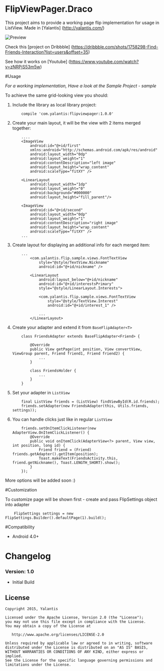 # FlipViewPager.Draco

This project aims to provide a working page flip implementation for usage in ListView. Made in [Yalantis] (http://yalantis.com/)

![Preview](https://d13yacurqjgara.cloudfront.net/users/125056/screenshots/1758298/99miles-find-friends-interface-animation.gif)

Check this [project on Dribbble] (https://dribbble.com/shots/1758298-Find-Friends-Interaction?list=users&offset=35)  

See how it works on [Youtube] (https://www.youtube.com/watch?v=zNRPjS53m5w)

#Usage

*For a working implementation, Have a look at the Sample Project - sample*

To achieve the same grid-looking view you should: 

1. Include the library as local library project: 

	``` 
		compile 'com.yalantis:flipviewpager:1.0.0' 
	```

2. Create your main layout, it will be the view with 2 items merged together: 
	```
		....
	    <ImageView
	        android:id="@+id/first"
	        xmlns:android="http://schemas.android.com/apk/res/android"
	        android:layout_width="0dp"
	        android:layout_weight="1"
	        android:contentDescription="left image"
	        android:layout_height="wrap_content"
	        android:scaleType="fitXY" />

	    <LinearLayout
	        android:layout_width="1dp"
	        android:layout_weight="0"
	        android:background="#000000"
	        android:layout_height="fill_parent"/>
	    
	    <ImageView
	        android:id="@+id/second"
	        android:layout_width="0dp"
	        android:layout_weight="1"
	        android:contentDescription="right image"
	        android:layout_height="wrap_content"
	        android:scaleType="fitXY" />
		... 
	```
3. Create layout for displaying an additional info for each merged item: 
	```
		...
		    <com.yalantis.flip.sample.views.FontTextView
		        style="@style/TextView.Nickname"
		        android:id="@+id/nickname" />

		    <LinearLayout
		        android:layout_below="@+id/nickname"
		        android:id="@+id/interestsPrimary"
		        style="@style/LinearLayout.Interests">

		        <com.yalantis.flip.sample.views.FontTextView
		            style="@style/TextView.Interest"
		            android:id="@+id/interest_1" />

		        ...
		    </LinearLayout>
	
	```

4. 	Create your adapter and extend it from ```BaseFlipAdapter<T>``` 
	```
		class FriendsAdapter extends BaseFlipAdapter<Friend> {

			@Override
	        public View getPage(int position, View convertView, ViewGroup parent, Friend friend1, Friend friend2) {
	        	...
	        }

		    class FriendsHolder {
		    	...
	        }
		}
	```

5.  Set your adapter in ```ListView``` 
	```
		final ListView friends = (ListView) findViewById(R.id.friends);
		friends.setAdapter(new FriendsAdapter(this, Utils.friends, settings));
	```

6.  You can handle clicks just like in regular ```ListView``` 
	```
        friends.setOnItemClickListener(new AdapterView.OnItemClickListener() {
            @Override
            public void onItemClick(AdapterView<?> parent, View view, int position, long id) {
                Friend friend = (Friend) friends.getAdapter().getItem(position);
                Toast.makeText(FriendsActivity.this, friend.getNickname(), Toast.LENGTH_SHORT).show();
            }
        });
	```

More options will be added soon :)

#Customization

To customize page will be shown first - create and pass FlipSettings object into adapter

		FlipSettings settings = new FlipSettings.Builder().defaultPage(1).build();

#Compatibility
  
  * Android 4.0+
  
# Changelog

### Version: 1.0

  * Initial Build
  
## License

    Copyright 2015, Yalantis

    Licensed under the Apache License, Version 2.0 (the "License");
    you may not use this file except in compliance with the License.
    You may obtain a copy of the License at

       http://www.apache.org/licenses/LICENSE-2.0

    Unless required by applicable law or agreed to in writing, software
    distributed under the License is distributed on an "AS IS" BASIS,
    WITHOUT WARRANTIES OR CONDITIONS OF ANY KIND, either express or implied.
    See the License for the specific language governing permissions and
    limitations under the License.